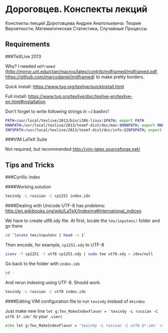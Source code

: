 Дороговцев. Конспекты лекций
============================

Конспекты лекций Дороговцева Андрея Анатольевича: Теория Вероятности, Математическая Статистика, Случайные Процессы

Requirements
------------

###TeXLive 2013

Why? I needed `mdframed`
(http://mirror.unl.edu/ctan/macros/latex/contrib/mdframed/mdframed.pdf,
https://github.com/marcodaniel/mdframed)
to make pretty borders.

Quick install: https://www.tug.org/texlive/quickinstall.html

Full install: https://www.tug.org/texlive/doc/texlive-en/texlive-en.html#installation

Don't forget to write following strings in ~/.bashrc!
```bash
PATH=/usr/local/texlive/2013/bin/i386-linux:$PATH; export PATH 
MANPATH=/usr/local/texlive/2013/texmf-dist/doc/man:$MANPATH; export MANPATH 
INFOPATH=/usr/local/texlive/2013/texmf-dist/doc/info:$INFOPATH; export INFOPATH
```

###VIM LaTeX Suite

Not required, but recommended http://vim-latex.sourceforge.net/

Tips and Tricks
---------------

###Cyrillic index

####Working solution
```bash
texindy -L russian -C cp1251 index.idx
```

####Dealing with Unicode
UTF-8 has problems:
http://en.wikibooks.org/wiki/LaTeX/Indexing#International_indices

We have to create utf8.xdy file. At first, locate the `tex/inputenc/` folder and
go there
```bash
cd `locate tex/inputenc | head -n 1`
```

Then encode, for example, `cp1251.xdy` to UTF-8
```bash
iconv -f cp1251 -t utf8 cp1251.xdy | sudo tee utf8.xdy > /dev/null
```

Go back to the folder with `index.idx`
```bash
cd -
```

And rerun indexing using UTF-8. Should work.
```bash
texindy -L russian -C utf8 index.idx
```

####Editing VIM configuration file to run `texindy` instead of `mkindex`

Just make new line
```let g:Tex_MakeIndexFlavor = 'texindy -L russian -C utf8 $*.idx'```
to your `.vimrc`
```bash
echo let g:Tex_MakeIndexFlavor = 'texindy -L russian -C utf8 $*.idx' >> ~/.vimrc
```
